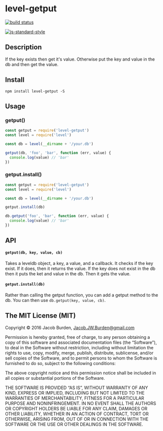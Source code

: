 # level-getput

[![build status](http://img.shields.io/travis/jekrb/level-getput.svg?style=flat)](http://travis-ci.org/jekrb/level-getput)

[![js-standard-style](https://cdn.rawgit.com/feross/standard/master/badge.svg)](https://github.com/feross/standard)

## Description
If the key exists then get it's value.
Otherwise put the key and value in the db and then get the value.

## Install

```
npm install level-getput -S
```

## Usage

### getput()
```js
const getput = require('level-getput')
const level = require('level')

const db = level(__dirname + '/your.db')

getput(db, 'foo', 'bar', function (err, value) {
  console.log(value) // 'bar'
})
```

### getput.install()

```js
const getput = require('level-getput')
const level = require('level')

const db = level(__dirname + '/your.db')

getput.install(db)

db.getput('foo', 'bar', function (err, value) {
  console.log(value) // 'bar'
})
```

## API


#### `getput(db, key, value, cb)`

Takes a leveldb object, a key, a value, and a callback.
It checks if the key exist. If it does, then it returns the value.
If the key does not exist in the db then it puts the ket and value in the db.
Then it gets the value.

#### `getput.install(db)`

Rather than calling the getput function, you can add a getput method to the db.
You can then use `db.getput(key, value, cb)`.



## The MIT License (MIT)

Copyright © 2016 Jacob Burden, <Jacob.JW.Burden@gmail.com>

Permission is hereby granted, free of charge, to any person obtaining a copy of this software and associated documentation files (the “Software”), to deal in the Software without restriction, including without limitation the rights to use, copy, modify, merge, publish, distribute, sublicense, and/or sell copies of the Software, and to permit persons to whom the Software is furnished to do so, subject to the following conditions:

The above copyright notice and this permission notice shall be included in all copies or substantial portions of the Software.

THE SOFTWARE IS PROVIDED “AS IS”, WITHOUT WARRANTY OF ANY KIND, EXPRESS OR IMPLIED, INCLUDING BUT NOT LIMITED TO THE WARRANTIES OF MERCHANTABILITY, FITNESS FOR A PARTICULAR PURPOSE AND NONINFRINGEMENT. IN NO EVENT SHALL THE AUTHORS OR COPYRIGHT HOLDERS BE LIABLE FOR ANY CLAIM, DAMAGES OR OTHER LIABILITY, WHETHER IN AN ACTION OF CONTRACT, TORT OR OTHERWISE, ARISING FROM, OUT OF OR IN CONNECTION WITH THE SOFTWARE OR THE USE OR OTHER DEALINGS IN THE SOFTWARE.
